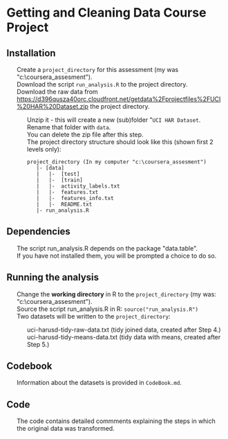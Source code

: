 
<html lang="en" class="">
  <body class="logged_in  env-production windows vis-public page-blob">
   <h1>Getting and Cleaning Data Course Project</h1>	

  <h2><a id="user-content-installation" class="anchor" href="#installation" aria-hidden="true">
      <span class="octicon octicon-link"></span></a>Installation</h2>
	  
   <ul class="task-list">
    <li>Create a <code>project_directory</code> for this assessment (my was "c:\coursera_assesment").</li>
    <li>Download the script <code>run_analysis.R</code> to the project directory.</li>	  
	<li>Download the raw data from 
	  <a href="https://d396qusza40orc.cloudfront.net/getdata%2Fprojectfiles%2FUCI%20HAR%20Dataset.zip">https://d396qusza40orc.cloudfront.net/getdata%2Fprojectfiles%2FUCI%20HAR%20Dataset.zip</a> 
	  the project directory.</li> 
     <ul class="task-list">
	  <li>Unzip it - this will create a new (sub)folder "<code>UCI HAR Dataset</code>.</li>
      <li>Rename that folder with <code>data</code>.</li>
      <li>You can delete the zip file after this step.</li> 
	  <li>The project directory structure should look like this (shown first 2 levels only):
	 <pre><code>project_directory (In my computer "c:\coursera_assesment")
   |- [data] 
   |   |-  [test] 
   |   |-  [train] 
   |   |-  activity_labels.txt
   |   |-  features.txt
   |   |-  features_info.txt
   |   |-  README.txt
   |- run_analysis.R</code></pre></li>	 
	 </ul>
	</ul>  
	
  <h2><a id="user-content-Dependencies" class="anchor" href="#Dependencies" aria-hidden="true">
      <span class="octicon octicon-link"></span></a>Dependencies</h2>
	  
   <ul class="task-list">  
    <li>The script run_analysis.R depends on the package "data.table".<br>
	    If you have not installed them, you will be prompted a choice to do so.</li>
   </ul>	
   
  <h2><a id="user-content-Running-the-analysis" class="anchor" href="#Running-the-analysis" aria-hidden="true">
      <span class="octicon octicon-link"></span></a>Running the analysis</h2>	
	  
   <ul class="task-list">
     <li>Change the <b>working directory</b> in R to the <code>project_directory</code> (my was:  "c:\coursera_assesment").</li>
     <li>Source the script run_analysis.R in R: <code>source("run_analysis.R")</code> </li>	
     <li>Two datasets will be written to the <code>project_directory</code>: </li>	 
	 <ul class="task-list">
	  <li>uci-harusd-tidy-raw-data.txt     (tidy joined data, created after Step 4.)</li>
	  <li>uci-harusd-tidy-means-data.txt   (tidy data with means, created after Step 5.)</li>
	 </ul>
   </ul>  
   
  <h2><a id="user-content-codebook" class="anchor" href="#codebook" aria-hidden="true">
      <span class="octicon octicon-link"></span></a>Codebook</h2>	
	  
   <ul class="task-list"> 
    <li>Information about the datasets is provided in <code>CodeBook.md</code>.</li>    
   </ul>	
   
  <h2><a id="user-content-Code" class="anchor" href="#Code" aria-hidden="true">
      <span class="octicon octicon-link"></span></a>Code</h2>	
	  
   <ul class="task-list"> 
    <li>The code contains detailed commments explaining the steps in which the original data was transformed.</li>    
   </ul>
   
  </body>
</html>


